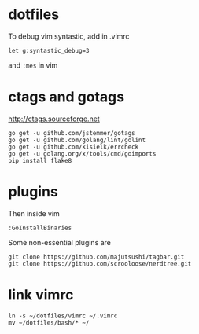 # dotfiles

To debug vim syntastic, add in .vimrc

```
let g:syntastic_debug=3
```

and `:mes` in vim

# ctags and gotags

http://ctags.sourceforge.net

```
go get -u github.com/jstemmer/gotags
go get -u github.com/golang/lint/golint
go get -u github.com/kisielk/errcheck
go get -u golang.org/x/tools/cmd/goimports
pip install flake8
```

# plugins

Then inside vim
```
:GoInstallBinaries
```

Some non-essential plugins are

```
git clone https://github.com/majutsushi/tagbar.git
git clone https://github.com/scrooloose/nerdtree.git
```
# link vimrc

```
ln -s ~/dotfiles/vimrc ~/.vimrc
mv ~/dotfiles/bash/* ~/
```
